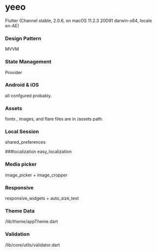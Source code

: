 # yeeo

Flutter (Channel stable, 2.0.6, on macOS 11.2.3 20D91 darwin-x64, locale en-AE)

### Design Pattern 
MVVM

### State Management 
Provider
 
### Android & iOS 
all confgured probably.
 
### Assets
fonts , images, and flare files are in /assets path.

### Local Session
shared_preferences

###localization
easy_localization

### Media picker
image_picker + image_cropper

### Responsive
responsive_widgets + auto_size_text

### Theme Data
/lib/theme/appTheme.dart

### Validation
/lib/core/utils/validator.dart

